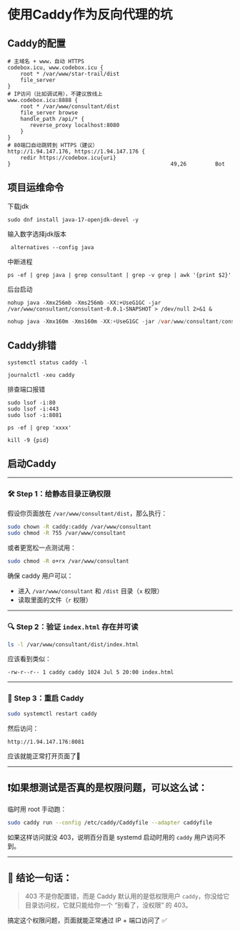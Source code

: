 # 使用Caddy作为反向代理的坑

## Caddy的配置

```shell
# 主域名 + www，自动 HTTPS
codebox.icu, www.codebox.icu {
    root * /var/www/star-trail/dist
    file_server
}
# IP访问（比如调试用），不建议放线上
www.codebox.icu:8888 {
    root * /var/www/consultant/dist
    file_server browse
    handle_path /api/* {
       reverse_proxy localhost:8080
    }
}
# 80端口自动跳转到 HTTPS（建议）
http://1.94.147.176, https://1.94.147.176 {
    redir https://codebox.icu{uri}
}                                                  49,26         Bot
```

## 项目运维命令

下载jdk

```shell
sudo dnf install java-17-openjdk-devel -y
```

输入数字选择jdk版本

```shell
 alternatives --config java
```

中断进程

```shell
ps -ef | grep java | grep consultant | grep -v grep | awk '{print $2}'
```

后台启动

```shell
nohup java -Xmx256mb -Xms256mb -XX:+UseG1GC -jar /var/www/consultant/consultant-0.0.1-SNAPSHOT > /dev/null 2>&1 &
```

```java
nohup java -Xmx160m -Xms160m -XX:+UseG1GC -jar /var/www/consultant/consultant-0.0.1-SNAPSHOT.jar > /var/log/consultant.log 2>&1 &
```

## Caddy排错

```shell
systemctl status caddy -l
```

```shell
journalctl -xeu caddy
```

排查端口报错

```shell
sudo lsof -i:80
sudo lsof -i:443
sudo lsof -i:8081
```

```shell
ps -ef | grep 'xxxx'
```

```shell
kill -9 {pid}
```

## 启动Caddy

------

### 🛠️ Step 1：给静态目录正确权限

假设你页面放在 `/var/www/consultant/dist`，那么执行：

```bash
sudo chown -R caddy:caddy /var/www/consultant
sudo chmod -R 755 /var/www/consultant
```

或者更宽松一点测试用：

```bash
sudo chmod -R o+rx /var/www/consultant
```

确保 caddy 用户可以：

- 进入 `/var/www/consultant` 和 `/dist` 目录（`x` 权限）
- 读取里面的文件（`r` 权限）

------

### 🔍 Step 2：验证 `index.html` 存在并可读

```bash
ls -l /var/www/consultant/dist/index.html
```

应该看到类似：

```
-rw-r--r-- 1 caddy caddy 1024 Jul 5 20:00 index.html
```

------

### 🔁 Step 3：重启 Caddy

```bash
sudo systemctl restart caddy
```

然后访问：

```bash
http://1.94.147.176:8081
```

应该就能正常打开页面了🎉

------

## ❗如果想测试是否真的是权限问题，可以这么试：

临时用 root 手动跑：

```bash
sudo caddy run --config /etc/caddy/Caddyfile --adapter caddyfile
```

如果这样访问就没 403，说明百分百是 systemd 启动时用的 `caddy` 用户访问不到。

------

## 🧠 结论一句话：

> 403 不是你配置错，而是 Caddy 默认用的是低权限用户 `caddy`，你没给它目录访问权，它就只能给你一个 “别看了，没权限” 的 403。

搞定这个权限问题，页面就能正常通过 IP + 端口访问了 ✅
